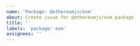 ```yaml
---
name: 'Package: @ethereumjs/evm'
about: Create issue for @ethereumjs/evm package
title: ''
labels: 'package: evm'
assignees: ''
---
```

